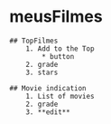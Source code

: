 # meusFilmes

    ## TopFilmes
        1. Add to the Top
            * button
        2. grade
        3. stars

    ## Movie indication
        1. List of movies
        2. grade
        3. **edit**
    


